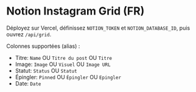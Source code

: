 
# Notion Instagram Grid (FR)
Déployez sur Vercel, définissez `NOTION_TOKEN` et `NOTION_DATABASE_ID`, puis ouvrez `/api/grid`.

Colonnes supportées (alias) :
- Titre: `Name` OU `Titre du post` OU `Titre`
- Image: `Image` OU `Visuel` OU `Image URL`
- Statut: `Status` OU `Statut`
- Épingler: `Pinned` OU `Épingler` OU `Epingler`
- Date: `Date`
